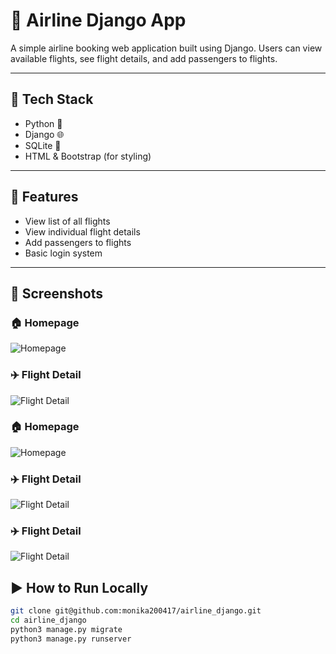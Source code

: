 # 🛫 Airline Django App

A simple airline booking web application built using Django. Users can view available flights, see flight details, and add passengers to flights.

---

## 🔧 Tech Stack

- Python 🐍
- Django 🌐
- SQLite 💽
- HTML & Bootstrap (for styling)

---

## 🚀 Features

- View list of all flights
- View individual flight details
- Add passengers to flights
- Basic login system

---

## 📸 Screenshots

### 🏠 Homepage
![Homepage](screenshots/homepage.png)

### ✈️ Flight Detail
![Flight Detail](screenshots/flight_detail.png)

### 🏠 Homepage
![Homepage](screenshots/homepage.png)

### ✈️ Flight Detail
![Flight Detail](screenshots/flight_detail.png)

### ✈️ Flight Detail
![Flight Detail](screenshots/flight_detail.png)


## ▶️ How to Run Locally

```bash
git clone git@github.com:monika200417/airline_django.git
cd airline_django
python3 manage.py migrate
python3 manage.py runserver


